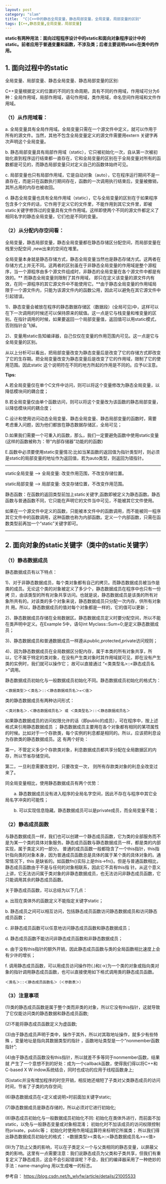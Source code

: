 ```yaml
---
layout: post
category: "slam"
title:  "C|C++中的静态全局变量，静态局部变量，全局变量，局部变量的区别"
tags: [C++,静态变量,全局变量，局部变量]
---
```


**static有两种用法：面向过程程序设计中的static和面向对象程序设计中的static。前者应用于普通变量和函数，不涉及类；后者主要说明static在类中的作用。**

## 1. 面向过程中的static

全局变量、局部变量、静态全局变量、静态局部变量的区别:

C++变量根据定义的位置的不同的生命周期，具有不同的作用域，作用域可分为6种：全局作用域，局部作用域，语句作用域，类作用域，命名空间作用域和文件作用域。

<!-- more -->

### （1）从作用域看：

a. 全局变量具有全局作用域。全局变量只需在一个源文件中定义，就可以作用于所有的源文件。当然，其他不包含全局变量定义的源文件需要用extern 关键字再次声明这个全局变量。 

b. 静态局部变量具有局部作用域（static），它只被初始化一次，自从第一次被初始化直到程序运行结束都一直存在，它和全局变量的区别在于全局变量对所有的函数都是可见的，而静态局部变量只对定义自己的函数体始终可见。
 
c. 局部变量也只有局部作用域，它是自动对象（auto），它在程序运行期间不是一直存在，而是只在函数执行期间存在，函数的一次调用执行结束后，变量被撤销，其所占用的内存也被收回。 

d. 静态全局变量也具有全局作用域（static），它与全局变量的区别在于如果程序包含多个文件的话，它作用于定义它的文件里，不能作用到其它文件里，即被static关键字修饰过的变量具有文件作用域。这样即使两个不同的源文件都定义了相同名字的静态全局变量，它们也是不同的变量。 

### （2）从分配内存空间看：

全局变量，静态局部变量，静态全局变量都在静态存储区分配空间，而局部变量在栈里分配空间 ,new出来的空间在堆里。

全局变量本身就是静态存储方式，静态全局变量当然也是静态存储方式。这两者在存储方式上并无不同。这两者的区别虽在于非静态全局变量的作用域是整个源程序，当一个源程序由多个源文件组成时，非静态的全局变量在各个源文件中都是有效的。** 而静态全局变量则限制了其作用域， 即只在定义该变量的源文件内有效，在同一源程序的其它源文件中不能使用它。**由于静态全局变量的作用域局限于一个源文件内，只能为该源文件内的函数公用，因此可以避免在其它源文件中引起错误。 

   1)、静态变量会被放在程序的静态数据存储区（数据段）(全局可见)中，这样可以在下一次调用的时候还可以保持原来的赋值。这一点是它与栈变量和堆变量的区别。在指针调用的时候，如果要返回一个局部变量值，返回值可以用static模式，否则指针会飞掉。

   2)、变量用static告知编译器，自己仅仅在变量的作用范围内可见。这一点是它与全局变量的区别。
 
从以上分析可以看出，把局部变量改变为静态变量后是改变了它的存储方式即改变了它的生存期。把全局变量改变为静态变量后是改变了它的作用域，限制了它的使用范围。因此static 这个说明符在不同的地方所起的作用是不同的。应予以注意。 

**Tips:**

   A.若全局变量仅在单个C文件中访问，则可以将这个变量修改为静态全局变量，以降低模块间的耦合度；

   B.若全局变量仅由单个函数访问，则可以将这个变量改为该函数的静态局部变量，以降低模块间的耦合度；

   C.设计和使用访问动态全局变量、静态全局变量、静态局部变量的函数时，需要考虑重入问题，因为他们都放在静态数据存储区，全局可见；

   D.如果我们需要一个可重入的函数，那么，我们一定要避免函数中使用static变量(这样的函数被称为：带“内部存储器”功能的的函数)

   E.函数中必须要使用static变量情况:比如当某函数的返回值为指针类型时，则必须是static的局部变量的地址作为返回值，若为auto类型，则返回为错指针。 


--------------------------------------------------------------------

static全局变量 --> 全局变量: 改变作用范围，不改变存储位置。

static局部变量 --> 局部变量: 改变存储位置，不改变作用范围。

静态函数：在函数的返回类型前加上static关键字,函数即被定义为静态函数。静态函数与普通函数不同，它只能在声明它的文件当中可见，不能被其它文件使用。 

如果在一个源文件中定义的函数，只能被本文件中的函数调用，而不能被同一程序其它文件中的函数调用，这种函数也称为内部函数。定义一个内部函数，只需在函数类型前再加一个“static”关键字即可。 

--------------------------------------------------------------------

## 2. 面向对象的static关键字（类中的static关键字） 

### （1）静态数据成员 

静态数据成员有以下特点： 

1)、对于非静态数据成员，每个类对象都有自己的拷贝。而静态数据成员被当作是类的成员。无论这个类的对象被定义了多少个，静态数据成员在程序中也只有一份拷 贝，由该类型的所有对象共享访问。也就是说，静态数据成员是该类的所有对象所共有的。对该类的多个对象来说，静态数据成员只分配一次内存，供所有对象共 用。所以，静态数据成员的值对每个对象都是一样的，它的值可以更新； 

2)、静态数据成员存储在全局数据区。静态数据成员定义时要分配空间，所以不能在类声明中定义。在Example 5中，语句int Myclass::Sum=0;是定义静态数据成员； 

3)、静态数据成员和普通数据成员一样遵从public,protected,private访问规则； 

4)、因为静态数据成员在全局数据区分配内存，属于本类的所有对象共享，所以，它不属于特定的类对象，在没有产生类对象时其作用域就可见，即在没有产生类的实例时，我们就可以操作它； 故可以直接通过 “<类类型名>::<静态成员名>”调用。

静态数据成员初始化与一般数据成员初始化不同。静态数据成员初始化的格式为： 

    ＜数据类型＞＜类名＞::＜静态数据成员名＞=＜值＞ 

类的静态数据成员有两种访问形式： 

    ＜类对象名＞.＜静态数据成员名＞ 或 ＜类类型名＞::＜静态数据成员名＞ 

如果静态数据成员的访问权限允许的话（即public的成员），可在程序中，按上述格式来引用静态数据成员 ； 
静态数据成员主要用在各个对象都有相同的某项属性的时候。比如对于一个存款类，每个实例的利息都是相同的。所以，应该把利息设为存款类的静态数据成员。这 有两个好处：

第一，不管定义多少个存款类对象，利息数据成员都共享分配在全局数据区的内存，所以节省存储空间。

第二，一旦利息需要改变时，只要改变一次， 则所有存款类对象的利息全改变过来了。

同全局变量相比，使用静态数据成员有两个优势： 

　　a. 静态数据成员没有进入程序的全局名字空间，因此不存在与程序中其它全局名字冲突的可能性；
 
　　b. 可以实现信息隐藏。静态数据成员可以是private成员，而全局变量不能； 

### （2）静态成员函数 

与静态数据成员一样，我们也可以创建一个静态成员函数，它为类的全部服务而不是为某一个类的具体对象服务。静态成员函数与静态数据成员一样，都是类的内部 实现，属于类定义的一部分。 普通的成员函数一般都隐含了一个this指针，this指针指向类的对象本身，因为普通成员函数总是具体的属于某个类的具体对象的。通常情况下，this 是缺省的。如函数fn()实际上是this->fn()。但是与普通函数相比，静态成员函数由于不是与任何的对象相联系，因此它不具有this指 针。从这个意义上讲，它无法访问属于类对象的非静态数据成员，也无法访问非静态成员函数，它只能调用其余的静态成员函数。
 
关于静态成员函数，可以总结为以下几点： 

   a. 出现在类体外的函数定义不能指定关键字static； 

   b. 静态成员之间可以相互访问，包括静态成员函数访问静态数据成员和访问静态成员函数； 

   c. 非静态成员函数可以任意地访问静态成员函数和静态数据成员； 

   d. 静态成员函数不能访问非静态成员函数和非静态数据成员； 

   e. 由于没有this指针的额外开销，因此静态成员函数与类的全局函数相比速度上会有少许的增长；
 
   f. 调用静态成员函数，可以用成员访问操作符(.)和(->)为一个类的对象或指向类对象的指针调用静态成员函数，也可以直接使用如下格式调用类的静态成员函数。 

	＜类名＞::＜静态成员函数名＞（＜参数表＞） 


### （3）注意事项

   (1)类的静态成员函数是属于整个类而非类的对象，所以它没有this指针，这就导致 
   了它仅能访问类的静态数据和静态成员函数;

   (2)不能将静态成员函数定义为虚函数;
 
   (3)由于静态成员声明于类中，操作于其外，所以对其取地址操作，就多少有些特殊 
   ，变量地址是指向其数据类型的指针 ，函数地址类型是一个“nonmember函数指针”;

   (4)由于静态成员函数没有this指针，所以就差不多等同于nonmember函数，结果就 
   产生了一个意想不到的好处：成为一个callback函数，使得我们得以将C++和C-based X W 
   indow系统结合，同时也成功的应用于线程函数身上;
 
   (5)static并没有增加程序的时空开销，相反她还缩短了子类对父类静态成员的访问 
   时间，节省了子类的内存空间;

   (6)静态数据成员在<定义或说明>时前面加关键字static;
 
   (7)静态数据成员是静态存储的，所以必须对它进行初始化;
 
   (8)静态成员初始化与一般数据成员初始化不同: 
   初始化在类体外进行，而前面不加static，以免与一般静态变量或对象相混淆； 
   初始化时不加该成员的访问权限控制符private，public等； 
   初始化时使用作用域运算符来标明它所属类； 
   所以我们得出静态数据成员初始化的格式： 
   <数据类型><类名>::<静态数据成员名>=<值> 

   (9)为了防止父类的影响，可以在子类定义一个与父类相同的静态变量，以屏蔽父类的影响。这里有一点需要注意：我们说静态成员为父类和子类共享，但我们有重复定义了静态成员，这会不会引起错误呢？不会，我们的编译器采用了一种绝妙的手法：name-mangling 用以生成唯一的标志。


参考自：  <https://blog.csdn.net/h_wlyfw/article/details/21005533>
